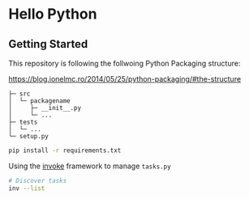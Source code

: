 # Hello Python

## Getting Started

This repository is following the follwoing Python Packaging structure:

https://blog.ionelmc.ro/2014/05/25/python-packaging/#the-structure


```
├─ src
│  └─ packagename
│     ├─ __init__.py
│     └─ ...
├─ tests
│  └─ ...
└─ setup.py
```

```bash
pip install -r requirements.txt
```

Using the [invoke](https://www.pyinvoke.org/) framework to manage `tasks.py`

```bash
# Discover tasks
inv --list
```